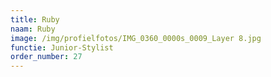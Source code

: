 ```yaml
---
title: Ruby
naam: Ruby
image: /img/profielfotos/IMG_0360_0000s_0009_Layer 8.jpg
functie: Junior-Stylist
order_number: 27
---
```



